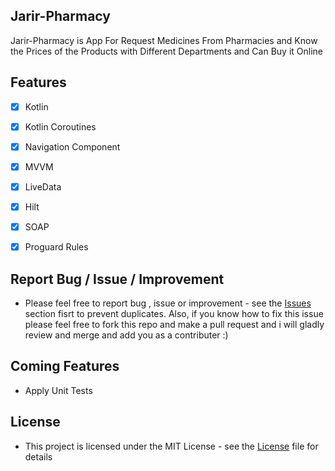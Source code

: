 ## Jarir-Pharmacy

Jarir-Pharmacy is App For Request Medicines From Pharmacies and Know the Prices of the Products with Different Departments and Can Buy it Online

## Features
- [x] Kotlin
- [x] Kotlin Coroutines
- [x] Navigation Component
- [x] MVVM
- [x] LiveData
- [x] Hilt
- [x] SOAP
- [x] Proguard Rules

 
## Report Bug / Issue / Improvement
* Please feel free to report bug , issue or improvement - see the [Issues](https://github.com/YasserAdel564/Jarir-Pharmacy/issues) section fisrt to prevent duplicates. Also, if you know how to fix this issue please feel free to fork this repo and make a pull request and i will gladly review and merge and add you as a contributer :)

## Coming Features
 * Apply Unit Tests

## License
* This project is licensed under the MIT License - see the [License](https://github.com/YasserAdel564/Jarir-Pharmacy/blob/master/License)
 file for details

